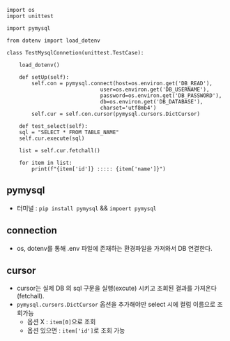 ```
import os
import unittest

import pymysql

from dotenv import load_dotenv

class TestMysqlConnetion(unittest.TestCase):

    load_dotenv()

    def setUp(self):
        self.con = pymysql.connect(host=os.environ.get('DB_READ'),
                              user=os.environ.get('DB_USERNAME'),
                              password=os.environ.get('DB_PASSWORD'),
                              db=os.environ.get('DB_DATABASE'),
                              charset='utf8mb4')
        self.cur = self.con.cursor(pymysql.cursors.DictCursor)
      
    def test_select(self):
    sql = "SELECT * FROM TABLE_NAME"
    self.cur.execute(sql)

    list = self.cur.fetchall()

    for item in list:
        print(f"{item['id']} ::::: {item['name']}")
```

## pymysql
- 터미널 : `pip install pymysql`  && `impoert pymysql`

## connection
- os, dotenv를 통해 .env 파일에 존재하는 환경파일을 가져와서 DB 연결한다. 

## cursor
- cursor는 실제 DB 의 sql 구문을 실행(excute) 시키고 조회된 결과를 가져온다(fetchall).
- `pymysql.cursors.DictCursor` 옵션을 추가해야만 select 시에 컬럼 이름으로 조회가능
  - 옵션 X : `item[0]`으로 조회 
  - 옵션 있으면 : `item['id']`로 조회 가능 
